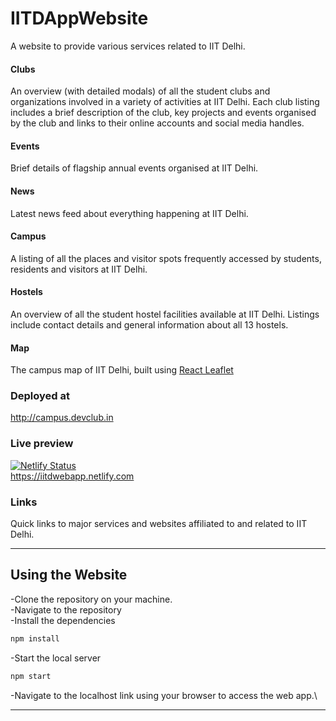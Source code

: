 # IITDAppWebsite

A website to provide various services related to IIT Delhi.

#### Clubs
An overview (with detailed modals) of all the student clubs and organizations involved in a variety of activities at IIT Delhi. Each club listing includes a brief description of the club, key projects and events organised by the club and links to their online accounts and social media handles.

#### Events
Brief details of flagship annual events organised at IIT Delhi.

#### News
Latest news feed about everything happening at IIT Delhi.

#### Campus
A listing of all the places and visitor spots frequently accessed by students, residents and visitors at IIT Delhi.

#### Hostels
An overview of all the student hostel facilities available at IIT Delhi. Listings include contact details and general information about all 13 hostels.

#### Map
The campus map of IIT Delhi, built using [React Leaflet](https://react-leaflet.js.org/)

### Deployed at
<http://campus.devclub.in>

### Live preview

[![Netlify Status](https://api.netlify.com/api/v1/badges/b76d0eaa-960a-48b9-91fa-db744d51ebb5/deploy-status)](https://app.netlify.com/sites/iitdwebapp/deploys)\
<https://iitdwebapp.netlify.com>

### Links
Quick links to major services and websites affiliated to and related to IIT Delhi.

<hr />

## Using the Website

-Clone the repository on your machine.\
-Navigate to the repository\
-Install the dependencies

```bash
npm install
```

-Start the local server

```bash
npm start
```

-Navigate to the localhost link using your browser to access the web app.\

<hr />



